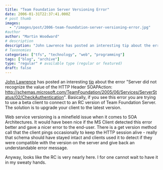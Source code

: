 ```yaml
---
title: "Team Foundation Server Versioning Error"
date: 2006-01-31T22:37:41.000Z
# post thumb
images:
  - "/images/post/2006-team-foundation-server-versioning-error.jpg"
#author
author: "Martin Woodward"
# description
description: "John Lawrence has posted an interesting tip about the error 'Server did not recognise the value of the HTTP Header SOAPAction: http://schemas."
# Taxonomies
categories: ["tfs", "technology", "web", "programming"]
tags: ["blog", "archive"]
type: "regular" # available type (regular or featured)
draft: false
---
```

[John Lawrence](http://blogs.msdn.com/johnlawr/default.aspx) has posted an interesting [tip](http://blogs.msdn.com/johnlawr/archive/2006/01/31/520872.aspx) about the error "Server did not recognize the value of the HTTP Header SOAPAction: http://schemas.microsoft.com/TeamFoundation/2005/06/Services/ServerStatus/02/CheckAuthentication".  Basically, if you see this error you are trying to use a beta client to connect to an RC version of Team Foundation Server.  The solution is to upgrade your client to the latest version.

Web service versioning is a minefield issue when it comes to SOA Architectures.  It would have been nice if the MS Client detected this error better and gave a nicer error to the end-user.  There is a get version method call that the client pings occasionally to keep the HTTP session alive - really that schema should have stayed intact and clients used it to detect if they were compatible with the version on the server and give back an understandable error message.

Anyway, looks like the RC is very nearly here.  I for one cannot wait to have it in my sweaty hands.